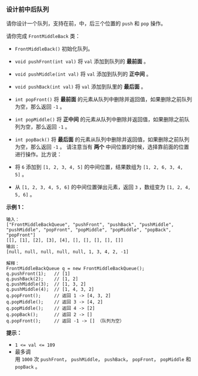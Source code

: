 ### 设计前中后队列 ###
请你设计一个队列，支持在前，中，后三个位置的 `push` 和 `pop` 操作。

请你完成 `FrontMiddleBack` 类：

* `FrontMiddleBack()` 初始化队列。
* `void pushFront(int val)` 将 `val` 添加到队列的 **最前面** 。
* `void pushMiddle(int val)` 将 `val` 添加到队列的 **正中间** 。
* `void pushBack(int val)` 将 `val` 添加到队里的 **最后面** 。
* `int popFront()` 将 **最前面** 的元素从队列中删除并返回值，如果删除之前队列为空，那么返回 `-1` 。
* `int popMiddle()` 将 **正中间** 的元素从队列中删除并返回值，如果删除之前队列为空，那么返回 `-1` 。
* `int popBack()` 将 **最后面** 的元素从队列中删除并返回值，如果删除之前队列为空，那么返回 `-1` 。
请注意当有 **两个** 中间位置的时候，选择靠前面的位置进行操作。比方说：

* 将 `6` 添加到 `[1, 2, 3, 4, 5]` 的中间位置，结果数组为 `[1, 2, 6, 3, 4, 5]` 。
* 从 `[1, 2, 3, 4, 5, 6]` 的中间位置弹出元素，返回 `3` ，数组变为 `[1, 2, 4, 5, 6]` 。


**示例 1：**

```
输入：
["FrontMiddleBackQueue", "pushFront", "pushBack", "pushMiddle", "pushMiddle", "popFront", "popMiddle", "popMiddle", "popBack", "popFront"]
[[], [1], [2], [3], [4], [], [], [], [], []]
输出：
[null, null, null, null, null, 1, 3, 4, 2, -1]

解释：
FrontMiddleBackQueue q = new FrontMiddleBackQueue();
q.pushFront(1);   // [1]
q.pushBack(2);    // [1, 2]
q.pushMiddle(3);  // [1, 3, 2]
q.pushMiddle(4);  // [1, 4, 3, 2]
q.popFront();     // 返回 1 -> [4, 3, 2]
q.popMiddle();    // 返回 3 -> [4, 2]
q.popMiddle();    // 返回 4 -> [2]
q.popBack();      // 返回 2 -> []
q.popFront();     // 返回 -1 -> [] （队列为空）
```



**提示：**

* `1 <= val <= 109`
* 最多调用 `1000` 次 `pushFront`， `pushMiddle`， `pushBack`， `popFront`， `popMiddle` 和 `popBack` 。

